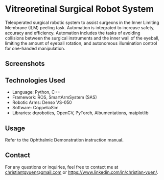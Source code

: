 # Vitreoretinal Surgical Robot System
Teleoperated surgical robotic system to assist surgeons in the Inner Limiting Membrane (ILM) peeling task. Automation is integrated to increase safety, accuracy and efficiency. Automation includes the tasks of avoiding collisions between the surgical instruments and the inner wall of the eyeball, limiting the amount of eyeball rotation, and autonomous illumination control for one-handed manipulation.

## Screenshots

## Technologies Used

- Language: Python, C++
- Framework: ROS, SmartArmSystem (SAS)
- Robotic Arms: Denso VS-050
- Software: CoppeliaSim
- Libraries: dqrobotics, OpenCV, PyTorch, Albumentations, matplotlib

## Usage
Refer to the Ophthalmic Demonstration instruction manual. 

## Contact
For any questions or inquiries, feel free to contact me at christiantgyuen@gmail.com or https://www.linkedin.com/in/christian-yuen/.
